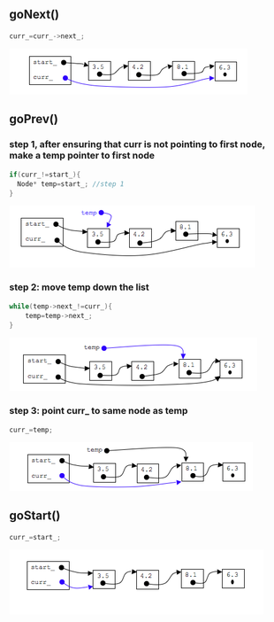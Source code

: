 

## goNext()

```c
curr_=curr_->next_;
```

![point to next node](../assets/gonext.png)

## goPrev()

### step 1, after ensuring that curr is not pointing to first node, make a temp pointer to first node

```c
if(curr_!=start_){
  Node* temp=start_; //step 1
}
```
![step1](../assets/goprev1.png)

### step 2: move temp down the list

```c
while(temp->next_!=curr_){
    temp=temp->next_;
}
```
![step2](../assets/goprev2.png)

### step 3: point curr_ to same node as temp

```c
curr_=temp;
```
![step3](../assets/goprev3.png)

## goStart()
```c
curr_=start_;
```
![goStart(): step 1](../assets/gostart.png)
